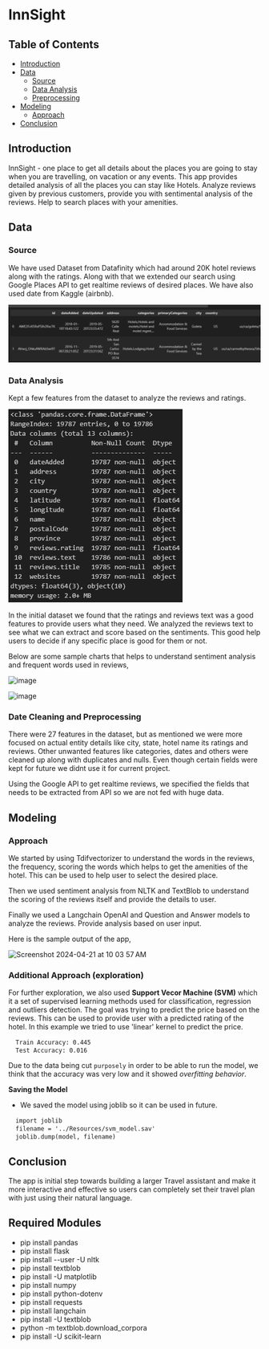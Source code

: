# InnSight

## Table of Contents
- [Introduction](#introduction)
- [Data](#data)
  - [Source](#source)
  - [Data Analysis](#data-analysis)
  - [Preprocessing](#preprocessing)
- [Modeling](#modeling)
  - [Approach](#approach)
- [Conclusion](#conclusion)


## Introduction
InnSight - one place to get all details about the places you are going to stay when you are travelling, on vacation or any events. This app provides detailed analysis of all the places you can stay like Hotels. Analyze reviews given by previous customers, provide you with sentimental analysis of the reviews. Help to search places with your amenities. 

## Data
### Source
We have used Dataset from Datafinity which had around 20K hotel reviews along with the ratings. Along with that we extended our search using Google Places API to get realtime reviews of desired places. We have also used date from Kaggle (airbnb).

![image](Resources/Fig1.png)

### Data Analysis
Kept a few features from the dataset to analyze the reviews and ratings.

![image](Resources/Fig2.png)

In the initial dataset we found that the ratings and reviews text was a good features to provide users what they need. We analyzed the reviews text to see what we can extract and score based on the sentiments. This good help users to decide if any specific place is good for them or not. 

Below are some sample charts that helps to understand sentiment analysis and frequent words used in reviews, 

![image](https://github.com/arnabroy-osu/project3-group3-travel-assistant/assets/93089647/aa24be20-28ba-4bb9-b014-ac51cb192b46)  

![image](https://github.com/arnabroy-osu/project3-group3-travel-assistant/assets/93089647/30eb1009-0e5e-4833-aba8-70c2e88d2f5d)  


### Date Cleaning and Preprocessing
There were 27 features in the dataset, but as mentioned we were more focused on actual entity details like city, state, hotel name its ratings and reviews. Other unwanted features like categories, dates and others were cleaned up along with duplicates and nulls. Even though certain fields were kept for future we didnt use it for current project. 

Using the Google API to get realtime reviews, we specified the fields that needs to be extracted from API so we are not fed with huge data. 

## Modeling
### Approach
We started by using Tdifvectorizer to understand the words in the reviews, the frequency, scoring the words which helps to get the amenities of the hotel. This can be used to help user to select the desired place. 

Then we used sentiment analysis from NLTK and TextBlob to understand the scoring of the reviews itself and provide the details to user. 

Finally we used a Langchain OpenAI and Question and Answer models to analyze the reviews. Provide analysis based on user input. 

Here is the sample output of the app, 

![Screenshot 2024-04-21 at 10 03 57 AM](https://github.com/arnabroy-osu/project3-group3-travel-assistant/assets/93089647/a733bf02-22ff-4313-ac73-ac078fc39266)

### Additional Approach (exploration)
For further exploration, we also used **Support Vecor Machine (SVM)** which it a set of supervised learning methods used for classification, regression and outliers detection. The goal was trying to predict the price based on the reviews. This can be used to provide user with a predicted rating of the hotel. In this example we tried to use 'linear' kernel to predict the price. 

```
  Train Accuracy: 0.445
  Test Accuracy: 0.016
```
Due to the data being cut `purposely` in order to be able to run the model, we think that the accuracy was very low and it showed *overfitting behavior*.

**Saving the Model** 
- We saved the model using joblib so it can be used in future. 

```
  import joblib
  filename = '../Resources/svm_model.sav'
  joblib.dump(model, filename)
```

## Conclusion
The app is initial step towards building a larger Travel assistant and make it more interactive and effective so users can completely set their travel plan with just using their natural language. 

## Required Modules
- pip install pandas
- pip install flask
- pip install --user -U nltk
- pip install textblob
- pip install -U matplotlib
- pip install numpy
- pip install python-dotenv
- pip install requests
- pip install langchain
- pip install -U textblob
- python -m textblob.download_corpora
- pip install -U scikit-learn